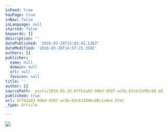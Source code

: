 ```yaml
---
inFeed: true
hasPage: true
inNav: false
inLanguage: null
starred: false
keywords: []
description: ''
datePublished: '2016-03-28T15:03:42.136Z'
dateModified: '2016-03-28T14:57:25.358Z'
authors: []
publisher:
  name: null
  domain: null
  url: null
  favicon: null
title: ''
author: []
sourcePath: _posts/2016-03-28-97fb2a83-996d-4507-ac5b-63c631d9bc60.md
published: true
url: 97fb2a83-996d-4507-ac5b-63c631d9bc60/index.html
_type: Article

---
```

![](https://the-grid-user-content.s3-us-west-2.amazonaws.com/fa47dda5-0b2b-43b5-9664-228a2ab7ee96.jpg)